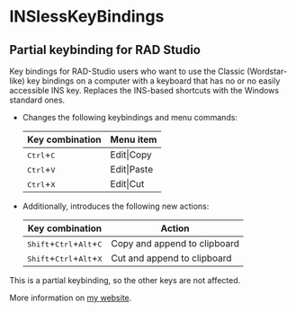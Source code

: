 # INSlessKeyBindings

## Partial keybinding for RAD Studio

Key bindings for RAD-Studio users who want to use the Classic (Wordstar-like) key bindings on a computer with a keyboard that has no or no easily accessible INS key. Replaces the INS-based shortcuts with the Windows standard ones.

* Changes the following keybindings and menu commands:

  | Key combination              | Menu item   |
  | ---------------------------- | ----------- |
  | <kbd>Ctrl</kbd>+<kbd>C</kbd> | Edit\|Copy  |
  | <kbd>Ctrl</kbd>+<kbd>V</kbd> | Edit\|Paste |
  | <kbd>Ctrl</kbd>+<kbd>X</kbd> | Edit\|Cut   |

* Additionally, introduces the following new actions:

  | Key combination                                              | Action                       |
  | ------------------------------------------------------------ | ---------------------------- |
  | <kbd>Shift</kbd>+<kbd>Ctrl</kbd>+<kbd>Alt</kbd>+<kbd>C</kbd> | Copy and append to clipboard |
  | <kbd>Shift</kbd>+<kbd>Ctrl</kbd>+<kbd>Alt</kbd>+<kbd>X</kbd> | Cut and append to clipboard  |

This is a partial keybinding, so the other keys are not affected.

More information on [my website](http://www.rvelthuis.de/programs/inslesskeyboard.html).
